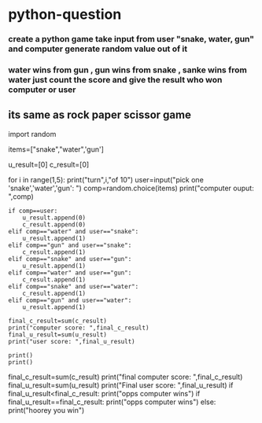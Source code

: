 # python-question
### create a python game take input from user "snake, water, gun" and computer generate random value  out of it 
### water wins from gun , gun wins from snake , sanke wins from water just count the score and give the result who won computer or user
## its same as rock paper scissor game

import random


items=["snake","water",'gun']

u_result=[0]
c_result=[0]

for i in range(1,5):
    print("turn",i,"of 10")
    user=input("pick one 'snake','water','gun': ")
    comp=random.choice(items)
    print("computer ouput: ",comp)
    
    
    if comp==user:
        u_result.append(0)
        c_result.append(0)
    elif comp=="water" and user=="snake":
        u_result.append(1)
    elif comp=="gun" and user=="snake":
        c_result.append(1)
    elif comp=="snake" and user=="gun":
        u_result.append(1)
    elif comp=="water" and user=="gun":
        c_result.append(1)
    elif comp=="snake" and user=="water":
        c_result.append(1)
    elif comp=="gun" and user=="water":
        u_result.append(1)
    
    final_c_result=sum(c_result)
    print("computer score: ",final_c_result)
    final_u_result=sum(u_result)
    print("user score: ",final_u_result)
    
    print()
    print()
    
    
    

final_c_result=sum(c_result)
print("final computer score: ",final_c_result)
final_u_result=sum(u_result)
print("Final user score: ",final_u_result)
if final_u_result<final_c_result:
    print("opps computer wins")
if final_u_result==final_c_result:
    print("opps computer wins")
else:
    print("hoorey you win")
    
    
   
    
    
    
